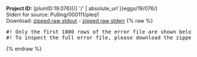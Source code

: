**Project ID:** [plumID:19.076]({{ '/' | absolute_url }}eggs/19/076/)  
Stderr for source:  Pulling/000111/pleq1   
Download: [zipped raw stdout](pleq1.plumed.stdout.txt.zip) - [zipped raw stderr](pleq1.plumed.stderr.txt.zip) 
{% raw %}
<pre>
#! Only the first 1000 rows of the error file are shown below
#! To inspect the full error file, please download the zipped raw stderr file above
</pre>
{% endraw %}

